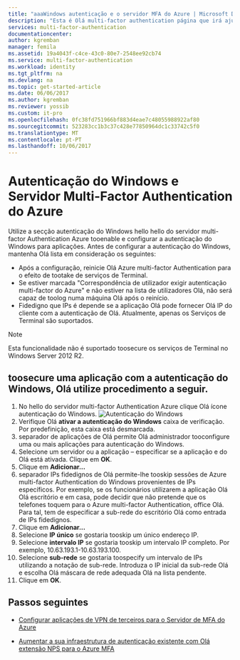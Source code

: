 ```yaml
---
title: "aaaWindows autenticação e o servidor MFA do Azure | Microsoft Docs"
description: "Esta é Olá multi-factor authentication página que irá ajudar a implementar a autenticação do Windows e o servidor do Azure multi-factor Authentication."
services: multi-factor-authentication
documentationcenter: 
author: kgremban
manager: femila
ms.assetid: 19a4043f-c4ce-43c0-80e7-2548ee92cb74
ms.service: multi-factor-authentication
ms.workload: identity
ms.tgt_pltfrm: na
ms.devlang: na
ms.topic: get-started-article
ms.date: 06/06/2017
ms.author: kgremban
ms.reviewer: yossib
ms.custom: it-pro
ms.openlocfilehash: 0fc38fd751966bf883d4eae7c48055988922af80
ms.sourcegitcommit: 523283cc1b3c37c428e77850964dc1c33742c5f0
ms.translationtype: MT
ms.contentlocale: pt-PT
ms.lasthandoff: 10/06/2017
---
```

# <a name="windows-authentication-and-azure-multi-factor-authentication-server"></a>Autenticação do Windows e Servidor Multi-Factor Authentication do Azure
Utilize a secção autenticação do Windows hello hello do servidor multi-factor Authentication Azure tooenable e configurar a autenticação do Windows para aplicações. Antes de configurar a autenticação do Windows, mantenha Olá lista em consideração os seguintes:

* Após a configuração, reinicie Olá Azure multi-factor Authentication para o efeito de tootake de serviços de Terminal.
* Se estiver marcada "Correspondência de utilizador exigir autenticação multi-factor do Azure" e não estiver na lista de utilizadores Olá, não será capaz de toolog numa máquina Olá após o reinício.
* Fidedigno que IPs é depende se a aplicação Olá pode fornecer Olá IP do cliente com a autenticação de Olá. Atualmente, apenas os Serviços de Terminal são suportados.  

> [!NOTE]
> Esta funcionalidade não é suportado toosecure os serviços de Terminal no Windows Server 2012 R2.

## <a name="toosecure-an-application-with-windows-authentication-use-hello-following-procedure"></a>toosecure uma aplicação com a autenticação do Windows, Olá utilize procedimento a seguir.
1. No hello do servidor multi-factor Authentication Azure clique Olá ícone autenticação do Windows.
   ![Autenticação do Windows](./media/multi-factor-authentication-get-started-server-windows/windowsauth.png)
2. Verifique Olá **ativar a autenticação do Windows** caixa de verificação. Por predefinição, esta caixa está desmarcada.
3. separador de aplicações de Olá permite Olá administrador tooconfigure uma ou mais aplicações para autenticação do Windows.
4. Selecione um servidor ou a aplicação – especificar se a aplicação e do Olá está ativada. Clique em **OK**.
5. Clique em **Adicionar...**
6. separador IPs fidedignos de Olá permite-lhe tooskip sessões de Azure multi-factor Authentication do Windows provenientes de IPs específicos. Por exemplo, se os funcionários utilizarem a aplicação Olá Olá escritório e em casa, pode decidir que não pretende que os telefones toquem para o Azure multi-factor Authentication, office Olá. Para tal, tem de especificar a sub-rede do escritório Olá como entrada de IPs fidedignos.
7. Clique em **Adicionar...**
8. Selecione **IP único** se gostaria tooskip um único endereço IP.
9. Selecione **intervalo IP** se gostaria tooskip um intervalo IP completo. Por exemplo, 10.63.193.1-10.63.193.100.
10. Selecione **sub-rede** se gostaria toospecify um intervalo de IPs utilizando a notação de sub-rede. Introduza o IP inicial da sub-rede Olá e escolha Olá máscara de rede adequada Olá na lista pendente.
11. Clique em **OK**.

## <a name="next-steps"></a>Passos seguintes

- [Configurar aplicações de VPN de terceiros para o Servidor de MFA do Azure](multi-factor-authentication-advanced-vpn-configurations.md)

- [Aumentar a sua infraestrutura de autenticação existente com Olá extensão NPS para o Azure MFA](multi-factor-authentication-nps-extension.md)
